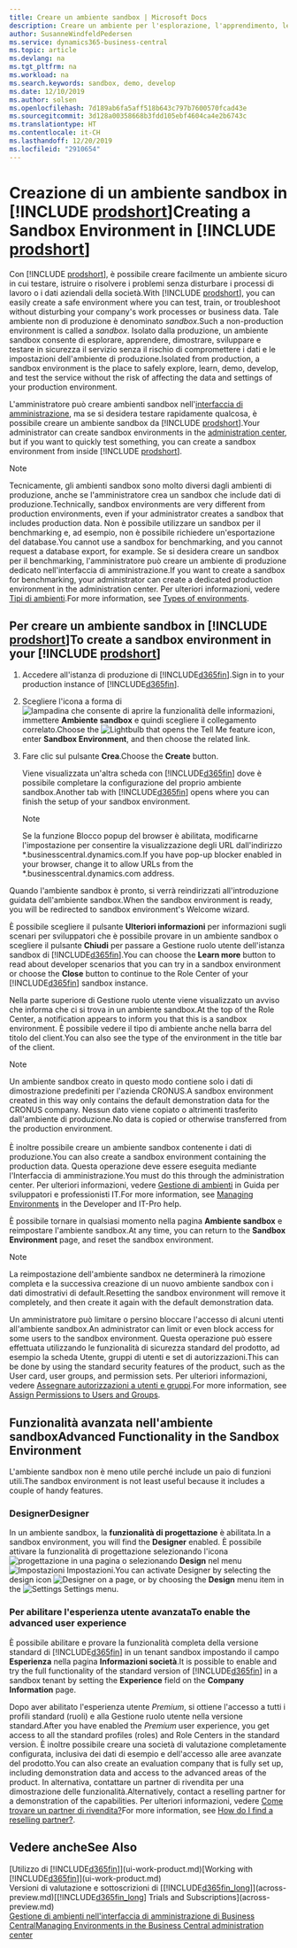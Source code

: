 ```yaml
---
title: Creare un ambiente sandbox | Microsoft Docs
description: Creare un ambiente per l'esplorazione, l'apprendimento, le dimostrazioni, lo sviluppo e i test.
author: SusanneWindfeldPedersen
ms.service: dynamics365-business-central
ms.topic: article
ms.devlang: na
ms.tgt_pltfrm: na
ms.workload: na
ms.search.keywords: sandbox, demo, develop
ms.date: 12/10/2019
ms.author: solsen
ms.openlocfilehash: 7d189ab6fa5aff518b643c797b7600570fcad43e
ms.sourcegitcommit: 3d128a00358668b3fdd105ebf4604ca4e2b6743c
ms.translationtype: HT
ms.contentlocale: it-CH
ms.lasthandoff: 12/20/2019
ms.locfileid: "2910654"
---
```

# <a name="creating-a-sandbox-environment-in-include-prodshortincludesprodshortmd"></a><span data-ttu-id="1a223-103">Creazione di un ambiente sandbox in [!INCLUDE [prodshort](includes/prodshort.md)]</span><span class="sxs-lookup"><span data-stu-id="1a223-103">Creating a Sandbox Environment in [!INCLUDE [prodshort](includes/prodshort.md)]</span></span>

<span data-ttu-id="1a223-104">Con [!INCLUDE [prodshort](includes/prodshort.md)], è possibile creare facilmente un ambiente sicuro in cui testare, istruire o risolvere i problemi senza disturbare i processi di lavoro o i dati aziendali della società.</span><span class="sxs-lookup"><span data-stu-id="1a223-104">With [!INCLUDE [prodshort](includes/prodshort.md)], you can easily create a safe environment where you can test, train, or troubleshoot without disturbing your company's work processes or business data.</span></span> <span data-ttu-id="1a223-105">Tale ambiente non di produzione è denominato *sandbox*.</span><span class="sxs-lookup"><span data-stu-id="1a223-105">Such a non-production environment is called a *sandbox*.</span></span> <span data-ttu-id="1a223-106">Isolato dalla produzione, un ambiente sandbox consente di esplorare, apprendere, dimostrare, sviluppare e testare in sicurezza il servizio senza il rischio di compromettere i dati e le impostazioni dell'ambiente di produzione.</span><span class="sxs-lookup"><span data-stu-id="1a223-106">Isolated from production, a sandbox environment is the place to safely explore, learn, demo, develop, and test the service without the risk of affecting the data and settings of your production environment.</span></span>  

<span data-ttu-id="1a223-107">L'amministratore può creare ambienti sandbox nell'[interfaccia di amministrazione](/dynamics365/business-central/dev-itpro/administration/tenant-admin-center-environments?toc=/dynamics365/business-central/toc.json), ma se si desidera testare rapidamente qualcosa, è possibile creare un ambiente sandbox da [!INCLUDE [prodshort](includes/prodshort.md)].</span><span class="sxs-lookup"><span data-stu-id="1a223-107">Your administrator can create sandbox environments in the [administration center](/dynamics365/business-central/dev-itpro/administration/tenant-admin-center-environments?toc=/dynamics365/business-central/toc.json), but if you want to quickly test something, you can create a sandbox environment from inside [!INCLUDE [prodshort](includes/prodshort.md)].</span></span>  

> [!NOTE]
> <span data-ttu-id="1a223-108">Tecnicamente, gli ambienti sandbox sono molto diversi dagli ambienti di produzione, anche se l'amministratore crea un sandbox che include dati di produzione.</span><span class="sxs-lookup"><span data-stu-id="1a223-108">Technically, sandbox environments are very different from production environments, even if your administrator creates a sandbox that includes production data.</span></span> <span data-ttu-id="1a223-109">Non è possibile utilizzare un sandbox per il benchmarking e, ad esempio, non è possibile richiedere un'esportazione del database.</span><span class="sxs-lookup"><span data-stu-id="1a223-109">You cannot use a sandbox for benchmarking, and you cannot request a database export, for example.</span></span> <span data-ttu-id="1a223-110">Se si desidera creare un sandbox per il benchmarking, l'amministratore può creare un ambiente di produzione dedicato nell'interfaccia di amministrazione.</span><span class="sxs-lookup"><span data-stu-id="1a223-110">If you want to create a sandbox for benchmarking, your administrator can create a dedicated production environment in the administration center.</span></span> <span data-ttu-id="1a223-111">Per ulteriori informazioni, vedere [Tipi di ambienti](/dynamics365/business-central/dev-itpro/administration/tenant-admin-center-environments#types-of-environments).</span><span class="sxs-lookup"><span data-stu-id="1a223-111">For more information, see [Types of environments](/dynamics365/business-central/dev-itpro/administration/tenant-admin-center-environments#types-of-environments).</span></span>

## <a name="to-create-a-sandbox-environment-in-your-include-prodshortincludesprodshortmd"></a><span data-ttu-id="1a223-112">Per creare un ambiente sandbox in [!INCLUDE [prodshort](includes/prodshort.md)]</span><span class="sxs-lookup"><span data-stu-id="1a223-112">To create a sandbox environment in your [!INCLUDE [prodshort](includes/prodshort.md)]</span></span>

1. <span data-ttu-id="1a223-113">Accedere all'istanza di produzione di [!INCLUDE[d365fin](includes/d365fin_md.md)].</span><span class="sxs-lookup"><span data-stu-id="1a223-113">Sign in to your production instance of [!INCLUDE[d365fin](includes/d365fin_md.md)].</span></span>

2. <span data-ttu-id="1a223-114">Scegliere l'icona a forma di ![lampadina che consente di aprire la funzionalità delle informazioni](media/ui-search/search_small.png "Informazioni sull'operazione che si desidera eseguire"), immettere **Ambiente sandbox** e quindi scegliere il collegamento correlato.</span><span class="sxs-lookup"><span data-stu-id="1a223-114">Choose the ![Lightbulb that opens the Tell Me feature](media/ui-search/search_small.png "Tell me what you want to do") icon, enter **Sandbox Environment**, and then choose the related link.</span></span>
    <!-- ![Sandbox Environment Setup](./media/across-sandbox/sandbox-environment-setup.png) -->
3. <span data-ttu-id="1a223-115">Fare clic sul pulsante **Crea**.</span><span class="sxs-lookup"><span data-stu-id="1a223-115">Choose the **Create** button.</span></span>  

    <span data-ttu-id="1a223-116">Viene visualizzata un'altra scheda con [!INCLUDE[d365fin](includes/d365fin_md.md)] dove è possibile completare la configurazione del proprio ambiente sandbox.</span><span class="sxs-lookup"><span data-stu-id="1a223-116">Another tab with [!INCLUDE[d365fin](includes/d365fin_md.md)] opens where you can finish the setup of your sandbox environment.</span></span>

    > [!NOTE]  
    >  <span data-ttu-id="1a223-117">Se la funzione Blocco popup del browser è abilitata, modificarne l'impostazione per consentire la visualizzazione degli URL dall'indirizzo \*.businesscentral.dynamics.com.</span><span class="sxs-lookup"><span data-stu-id="1a223-117">If you have pop-up blocker enabled in your browser, change it to allow URLs from the \*.businesscentral.dynamics.com address.</span></span>

<span data-ttu-id="1a223-118">Quando l'ambiente sandbox è pronto, si verrà reindirizzati all'introduzione guidata dell'ambiente sandbox.</span><span class="sxs-lookup"><span data-stu-id="1a223-118">When the sandbox environment is ready, you will be redirected to sandbox environment's Welcome wizard.</span></span>
<!-- ![Sandbox Welcome Wizard](./media/across-sandbox/sandbox-wizard.png) -->

<span data-ttu-id="1a223-119">È possibile scegliere il pulsante **Ulteriori informazioni** per informazioni sugli scenari per sviluppatori che è possibile provare in un ambiente sandbox o scegliere il pulsante **Chiudi** per passare a Gestione ruolo utente dell'istanza sandbox di [!INCLUDE[d365fin](includes/d365fin_md.md)].</span><span class="sxs-lookup"><span data-stu-id="1a223-119">You can choose the **Learn more** button to read about developer scenarios that you can try in a sandbox environment or choose the **Close** button to continue to the Role Center of your [!INCLUDE[d365fin](includes/d365fin_md.md)] sandbox instance.</span></span>

<span data-ttu-id="1a223-120">Nella parte superiore di Gestione ruolo utente viene visualizzato un avviso che informa che ci si trova in un ambiente sandbox.</span><span class="sxs-lookup"><span data-stu-id="1a223-120">At the top of the Role Center, a notification appears to inform you that this is a sandbox environment.</span></span> <span data-ttu-id="1a223-121">È possibile vedere il tipo di ambiente anche nella barra del titolo del client.</span><span class="sxs-lookup"><span data-stu-id="1a223-121">You can also see the type of the environment in the title bar of the client.</span></span>
    <!-- ![Sandbox RoleCenter Notification](./media/across-sandbox/sandbox-rolecenter-notification.png) -->

> [!NOTE]
> <span data-ttu-id="1a223-122">Un ambiente sandbox creato in questo modo contiene solo i dati di dimostrazione predefiniti per l'azienda CRONUS.</span><span class="sxs-lookup"><span data-stu-id="1a223-122">A sandbox environment created in this way only contains the default demonstration data for the CRONUS company.</span></span> <span data-ttu-id="1a223-123">Nessun dato viene copiato o altrimenti trasferito dall'ambiente di produzione.</span><span class="sxs-lookup"><span data-stu-id="1a223-123">No data is copied or otherwise transferred from the production environment.</span></span><br /><br />
> <span data-ttu-id="1a223-124">È inoltre possibile creare un ambiente sandbox contenente i dati di produzione.</span><span class="sxs-lookup"><span data-stu-id="1a223-124">You can also create a sandbox environment containing the production data.</span></span> <span data-ttu-id="1a223-125">Questa operazione deve essere eseguita mediante l'Interfaccia di amministrazione.</span><span class="sxs-lookup"><span data-stu-id="1a223-125">You must do this through the administration center.</span></span> <span data-ttu-id="1a223-126">Per ulteriori informazioni, vedere [Gestione di ambienti](/dynamics365/business-central/dev-itpro/administration/tenant-admin-center-environments) in Guida per sviluppatori e professionisti IT.</span><span class="sxs-lookup"><span data-stu-id="1a223-126">For more information, see [Managing Environments](/dynamics365/business-central/dev-itpro/administration/tenant-admin-center-environments) in the Developer and IT-Pro help.</span></span>

<span data-ttu-id="1a223-127">È possibile tornare in qualsiasi momento nella pagina **Ambiente sandbox** e reimpostare l'ambiente sandbox.</span><span class="sxs-lookup"><span data-stu-id="1a223-127">At any time, you can return to the **Sandbox Environment** page, and reset the sandbox environment.</span></span>

> [!NOTE]  
> <span data-ttu-id="1a223-128">La reimpostazione dell'ambiente sandbox ne determinerà la rimozione completa e la successiva creazione di un nuovo ambiente sandbox con i dati dimostrativi di default.</span><span class="sxs-lookup"><span data-stu-id="1a223-128">Resetting the sandbox environment will remove it completely, and then create it again with the default demonstration data.</span></span>  

<!--To switch between your production and sandbox environments, you can use the Business Central app launcher.
    ![Sandbox Dynamics365 Menu](./media/across-sandbox/sandbox-dynamics365-menu.png) -->

<span data-ttu-id="1a223-129">Un amministratore può limitare o persino bloccare l'accesso di alcuni utenti all'ambiente sandbox.</span><span class="sxs-lookup"><span data-stu-id="1a223-129">An administrator can limit or even block access for some users to the sandbox environment.</span></span> <span data-ttu-id="1a223-130">Questa operazione può essere effettuata utilizzando le funzionalità di sicurezza standard del prodotto, ad esempio la scheda Utente, gruppi di utenti e set di autorizzazioni.</span><span class="sxs-lookup"><span data-stu-id="1a223-130">This can be done by using the standard security features of the product, such as the User card, user groups, and permission sets.</span></span> <span data-ttu-id="1a223-131">Per ulteriori informazioni, vedere [Assegnare autorizzazioni a utenti e gruppi](ui-define-granular-permissions.md).</span><span class="sxs-lookup"><span data-stu-id="1a223-131">For more information, see [Assign Permissions to Users and Groups](ui-define-granular-permissions.md).</span></span>  

<!-- ![Sandbox Permission Sets](./media/across-sandbox/sandbox-permission-sets.png) -->

## <a name="advanced-functionality-in-the-sandbox-environment"></a><span data-ttu-id="1a223-132">Funzionalità avanzata nell'ambiente sandbox</span><span class="sxs-lookup"><span data-stu-id="1a223-132">Advanced Functionality in the Sandbox Environment</span></span>

<span data-ttu-id="1a223-133">L'ambiente sandbox non è meno utile perché include un paio di funzioni utili.</span><span class="sxs-lookup"><span data-stu-id="1a223-133">The sandbox environment is not least useful because it includes a couple of handy features.</span></span>

### <a name="designer"></a><span data-ttu-id="1a223-134">Designer</span><span class="sxs-lookup"><span data-stu-id="1a223-134">Designer</span></span>

<span data-ttu-id="1a223-135">In un ambiente sandbox, la **funzionalità di progettazione** è abilitata.</span><span class="sxs-lookup"><span data-stu-id="1a223-135">In a sandbox environment, you will find the **Designer** enabled.</span></span> <span data-ttu-id="1a223-136">È possibile attivare la funzionalità di progettazione selezionando l'icona ![progettazione](./media/across-sandbox/sandbox-inclient-design-icon.png) in una pagina o selezionando **Design** nel menu ![Impostazioni](media/ui-experience/settings_icon_small.png) Impostazioni.</span><span class="sxs-lookup"><span data-stu-id="1a223-136">You can activate Designer by selecting the design icon ![Designer](./media/across-sandbox/sandbox-inclient-design-icon.png) on a page, or by choosing the **Design** menu item in the ![Settings](media/ui-experience/settings_icon_small.png) Settings menu.</span></span>

<!-- ![In-client Designer](./media/across-sandbox/sandbox-inclient-designer.png) -->

### <a name="to-enable-the-advanced-user-experience"></a><span data-ttu-id="1a223-137">Per abilitare l'esperienza utente avanzata</span><span class="sxs-lookup"><span data-stu-id="1a223-137">To enable the advanced user experience</span></span>
<span data-ttu-id="1a223-138">È possibile abilitare e provare la funzionalità completa della versione standard di [!INCLUDE[d365fin](includes/d365fin_md.md)] in un tenant sandbox impostando il campo **Esperienza** nella pagina **Informazioni società**.</span><span class="sxs-lookup"><span data-stu-id="1a223-138">It is possible to enable and try the full functionality of the standard version of [!INCLUDE[d365fin](includes/d365fin_md.md)] in a sandbox tenant by setting the **Experience** field on the **Company Information** page.</span></span>

<!-- ![Sandbox Environment Advanced](./media/across-sandbox/sandbox-advanced.png) -->

<!-- ![Sandbox Production](./media/across-sandbox/sandbox-production.png) -->

<span data-ttu-id="1a223-139">Dopo aver abilitato l'esperienza utente *Premium*, si ottiene l'accesso a tutti i profili standard (ruoli) e alla Gestione ruolo utente nella versione standard.</span><span class="sxs-lookup"><span data-stu-id="1a223-139">After you have enabled the *Premium* user experience, you get access to all the standard profiles (roles) and Role Centers in the standard version.</span></span> <span data-ttu-id="1a223-140">È inoltre possibile creare una società di valutazione completamente configurata, inclusiva dei dati di esempio e dell'accesso alle aree avanzate del prodotto.</span><span class="sxs-lookup"><span data-stu-id="1a223-140">You can also create an evaluation company that is fully set up, including demonstration data and access to the advanced areas of the product.</span></span> <span data-ttu-id="1a223-141">In alternativa, contattare un partner di rivendita per una dimostrazione delle funzionalità.</span><span class="sxs-lookup"><span data-stu-id="1a223-141">Alternatively, contact a reselling partner for a demonstration of the capabilities.</span></span> <span data-ttu-id="1a223-142">Per ulteriori informazioni, vedere [Come trovare un partner di rivendita?](across-faq.md#findpartner)</span><span class="sxs-lookup"><span data-stu-id="1a223-142">For more information, see [How do I find a reselling partner?](across-faq.md#findpartner).</span></span>  

<!-- ![Sandbox New Company](./media/across-sandbox/sandbox-newcompany.png) -->

## <a name="see-also"></a><span data-ttu-id="1a223-143">Vedere anche</span><span class="sxs-lookup"><span data-stu-id="1a223-143">See Also</span></span>

<span data-ttu-id="1a223-144">[Utilizzo di [!INCLUDE[d365fin](includes/d365fin_md.md)]](ui-work-product.md)</span><span class="sxs-lookup"><span data-stu-id="1a223-144">[Working with [!INCLUDE[d365fin](includes/d365fin_md.md)]](ui-work-product.md)</span></span>  
<span data-ttu-id="1a223-145">Versioni di valutazione e sottoscrizioni di [[!INCLUDE[d365fin_long](includes/d365fin_long_md.md)]](across-preview.md)</span><span class="sxs-lookup"><span data-stu-id="1a223-145">[[!INCLUDE[d365fin_long](includes/d365fin_long_md.md)] Trials and Subscriptions](across-preview.md)</span></span>  
[<span data-ttu-id="1a223-146">Gestione di ambienti nell'interfaccia di amministrazione di Business Central</span><span class="sxs-lookup"><span data-stu-id="1a223-146">Managing Environments in the Business Central administration center</span></span>](/dynamics365/business-central/dev-itpro/administration/tenant-admin-center-environments)  
